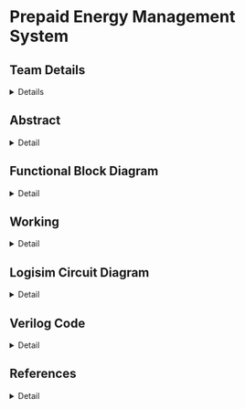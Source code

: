# Prepaid Energy Management System

<!-- First Section -->
## Team Details
<details>
  <summary>Details</summary>
  
  > Semester: 3rd Sem B. Tech. CSE

  > Section: S1

  > Team ID: S1-T17

  > Member-1: Charuneya M, 231CS117, charuneyam.231cs117@nitk.edu.in

  > Member-2: Dhiya N, 231CS121, dhiyan.231cs121@nitk.edu.in

  > Member-3: Neha Chandrashekar, 231CS137, nehachandrashekar.231cs137@nitk.edu.in
</details>

<!-- Second Section -->
## Abstract
<details>
  <summary>Detail</summary>
  
### Motivation
   As global energy consumption continues to rise, efficient power management
   has become increasingly crucial in modern power distribution networks. Traditional energy
   metering systems suffer from issues such as human error in meter readings, delayed billing,
   and energy wastage. These inefficiencies lead to unnecessary costs for both consumers and
   providers, highlighting the need for smarter, more reliable solutions that promote energy conservation and reduce waste.
### Problem Statement
Prepaid smart energy management systems offer a solution to the
limitations of traditional metering by providing real-time energy monitoring, consumption
tracking, and a user-friendly prepaid model. This system allows users to pay for energy in
advance, helping to avoid the pitfalls of delayed billing and untraced consumption. In addition to promoting efficient energy use, prepaid systems reduce power theft and offer greater
transparency in electricity consumption, contributing to a more sustainable energy future.
### Features
This project focuses on designing a prepaid smart energy management system. By
utilizing digital components like comparators, registers, and flip-flops, the system ensures low
power consumption, fast data processing, and robust error handling. Key features include:
1. Real-time energy consumption tracking for accurate monitoring.
2. Prepaid mechanism to allow users to purchase electricity in advance.
3. Automatic activation after the free electricity limit is reached.
4. Displaying average consumption per day along with day-wise warning for limit crossing.
5. Regular alerts on credit exhaustion.
6. Alerts on how many more days credit will last with current usage pattern.
7. Modular design for easy implementation in residential and industrial environments.
This system provides an efficient and scalable solution for modern energy management.

</details>

## Functional Block Diagram
<details>
  <summary>Detail</summary>

  > Block Diagram for Prepaid Smart Energy Management System
![DDS-miniproject-S1-T17 drawio](https://github.com/user-attachments/assets/8fb1c640-0396-48dc-8f56-edfb81a56533)

</details>

<!-- Third Section -->
## Working
<details>
  <summary>Detail</summary>
The circuit takes in prepaid amount for your electricity and keeps a track of your balance money as it keeps track of your electricity consumed in terms of units consumed using counters. It also has the feature of date consideration using counters for calculating electricity consumed and average money spent on electricity per day. Sensor Input which is positive edge triggered is used to indicate 1 unit of electricity consumed each time it is positive edge triggered. A counter keeps track of total units consumed. There is range based calculation of price per unit in three different ranges, done by three different modules comprising of series of comparators, multiplexers, multipliers and other logic gates.
(a) 0 to 50 units, No money charged-free limit
(b) 51 to 100 units, 1rs/unit
(c) 101 to 150 units, 2rs/unit
(d) >150 units, 3rs/unit.
Circuit calculates total price spent and shows balance money left from prepaid amount.
It also shows alerts while comparing danger level with balance money.
Using registers and date input, average consumption in terms of money and warning of how many more days the plan might last is also available as output.
Additionally, when balance becomes 0, user can buy extra credits too.
  
</details>

<!-- Fourth Section -->
## Logisim Circuit Diagram
<details>
  <summary>Detail</summary>

  The "[Logisim](https://github.com/charuneyam/S1-T17-Prepaid-Smart-Energy-Management-System/tree/main/Logisim)" folder consists of the logisim file of overall implementation of our project - Prepaid Energy Management System..
```
    Instructions for using the overall implementation file(.circ file):-
    1. Set the required switches and inputs as instructed in the main.circ in the overall implementation file.
    2. Set 'prepaid money' (which is in bits) as per your wish. (<=512 rupees). Ignore the the Msb, which is the 10th bit i.e Msb is always 0(to keep it overall number positive).
    3. First press 'DATE TRIGGER' to increase date from 1 to 31.
    4. Press the 'SENSOR INPUT' twice to increase electricity units consumed by 1 unit(two presses = 1 unit of electricity consumed).
    5. You will get the outputs(such as total units consumed, balance money, alerts, average consumption on money)on the right end of the main.circ file.
    6. When balance money becomes 0 (shown by alert1) you can set your prepaid amount to next credit you want to purchase.  
```
Overall Circuit
![Overall Circuit](https://github.com/user-attachments/assets/bc69ff6f-98e4-486c-8ca1-e6ddfcd16ccb)


SUBTRACTOR_freelimit
![SUBTRACTOR_free limit](https://github.com/user-attachments/assets/57375486-b280-420d-be23-f2e08765fb56)


Range1_units_consumed
![range1_units consumed](https://github.com/user-attachments/assets/0167d526-92d2-4b19-a8a5-f95f8c17aa84)


Range2_units_consumed
![range2_units consumed](https://github.com/user-attachments/assets/31af94a3-f756-4cfc-8342-f99b334b2e6f)


Range3_units_consumed
![range3_units consumed](https://github.com/user-attachments/assets/e096257e-6257-4150-b672-7d3705e6982c)


Date Counter
![Date Counter](https://github.com/user-attachments/assets/e5acb752-8ae4-443a-8308-29d099fb5405)

</details>

<!-- Fifth Section -->
## Verilog Code
<details>
  <summary>Detail</summary>

  ### Modules

```

//Counter
module T_FF (input T, input clk, input reset, output reg Q);  //T flipflop module
    always @(posedge clk or posedge reset) begin
        if (reset)
            Q <= 0;
        else if (T)
            Q <= ~Q;
    end
endmodule
module Mod256Counter (input sensor, input date_1, output [9:0] units_cons);
    wire [7:0] T;
    wire [7:0] Q;

    assign T[0] = 1;
    assign T[1] = Q[0];
    assign T[2] = Q[0] & Q[1];
    assign T[3] = Q[0] & Q[1] & Q[2];
    assign T[4] = Q[0] & Q[1] & Q[2] & Q[3];
    assign T[5] = Q[0] & Q[1] & Q[2] & Q[3] & Q[4];
    assign T[6] = Q[0] & Q[1] & Q[2] & Q[3] & Q[4] & Q[5];
    assign T[7] = Q[0] & Q[1] & Q[2] & Q[3] & Q[4] & Q[5] & Q[6];

    T_FF tff0 (T[0], sensor, date_1, Q[0]);
    T_FF tff1 (T[1], sensor, date_1, Q[1]);
    T_FF tff2 (T[2], sensor, date_1, Q[2]);
    T_FF tff3 (T[3], sensor, date_1, Q[3]);
    T_FF tff4 (T[4], sensor, date_1, Q[4]);
    T_FF tff5 (T[5], sensor, date_1, Q[5]);
    T_FF tff6 (T[6], sensor, date_1, Q[6]);
    T_FF tff7 (T[7], sensor, date_1, Q[7]);

    assign units_cons = Q;
endmodule

//Comparator for free limit
module comparator1(input [9:0] units_cons,
                   output reg F);

    reg [9:0] free_limit;
    
    initial
    free_limit = 10'b0000110010; //free limit = upto 50 units

    always @ (*)
     begin
       if(units_cons>free_limit)
         F = 1;
       else
         F = 0;
     end
endmodule

//Subtractor to get units consumed after free limit
module subtractor_10bit(input [9:0] units_cons, 
                       input F,
                       output reg [9:0] Diff);

    reg [9:0] free_limit;

    initial
       free_limit = 10'b0000110010; //50 units

    always @ (*)
    begin
        if(F)
        Diff = units_cons - free_limit;
        else
        Diff = 10'b0000000000;
    end
endmodule

//Module to get no.of units consumed in range 1
   /*key:-
     units_aft_fl = units consumed after free limit
     units_out = units consumed in range 1
     ll = lower limit of range 1 = 1 unit
     ul = upper limit of range 1 = 50 units*/
module range1(input [9:0] units_aft_fl,
              output reg [9:0] units_out,
              output reg next);

    reg [9:0] inactive, ll, ul;
    reg A,B;

    initial
    begin
        ll = 10'b0000000001; //1 unit
        ul = 10'b0000110010; // 50 units
        inactive = 10'b0000000000;
    end

    always @ (*)
    begin
        A = units_aft_fl >= ll;
        B = units_aft_fl <= ul;
        next = ~B;
        if(A && B)
           units_out = units_aft_fl;
        else
        begin
            if(~A)
            units_out = inactive;
            else
            units_out = ul;
        end
    end
endmodule

//Module to get no.of units consumed in range 2
   /*key:-
     units_aft_fl = units consumed after free limit
     units_out = units consumed in range 2
     ul1 = upper limit of range 1 = 50 units
     ul2 = upper limit of range 2 = 150 units
     tot_units = total units in range 2
     prev = input from range 1 indicating if units consumed is greater than range 1 or not*/
module range2(input [9:0] units_aft_fl,
              input prev,
              output reg [9:0] units_out,
              output reg next);

    reg [9:0] inactive, ul1, ul2, tot_units;
    reg A,B;

    initial
    begin
        ul1 = 10'b0000110010; //50 units
        ul2 = 10'b0010010110; //150 units
        tot_units = 10'b0001100100; //100 units
        inactive = 10'b0000000000;
    end

    always @ (*)
    begin
        A = units_aft_fl <= ul2;
        if(~prev)
           next = 0;
        else
           next = ~A;
        if(~prev)
           units_out = inactive;
        else
        begin
            if(A)
            begin
                units_out = units_aft_fl - ul1;
            end
            else
            units_out = tot_units;
        end
    end
endmodule

//Module to get no.of units consumed in range 3
    /*key:-
      units_aft_fl = units consumed after free limit
      units_out = units consumed in range 2
      ul1 = upper limit of range 2 = 150 units
      prev = input from range 2 indicating if units consumed is greater than range 2 or not*/
module range3(input [9:0] units_aft_fl,
              input prev,
              output reg [9:0] units_out);

    reg [9:0] inactive, ul;
    
    initial
    begin
        ul = 10'b0010010110; //150 units
        inactive = 10'b0000000000;
    end
    always @ (*)
    begin
       if(prev)
        units_out = units_aft_fl - ul;
       else
         units_out = inactive;
    end
endmodule

//Module to get total price for units consumed in range 2
module mul2 (input [9:0] units_out,
             output reg [9:0] cost_cons_in_r2);

    reg[1:0] price;
    initial price = 2'b10;

    always @ (*) 
        begin
          cost_cons_in_r2 = units_out*price;
        end
endmodule

//Module to get total price for units consumed in range 3
module mul3 (input [9:0] units_out,
             output reg [9:0] cost_cons_in_r3);

    reg[1:0] price;
    initial price = 2'b11;

    always @ (*) 
        begin
          cost_cons_in_r3 = units_out*price;
        end
endmodule

//Module to get total price consumed
module price_adder (input[9:0] R1,R2,R3,
              output reg [9:0] tot_cost_cons);

    always @(*) begin
         tot_cost_cons = R1 + R2 + R3;
    end
endmodule

//Subtractor Module to find balance amount from prepaid amount
module subtractor_balance(input[9:0] prepaid, tot_cost_cons,
                          output reg [9:0] balance);

    always @(*) begin
        balance = prepaid - tot_cost_cons;
    end
    
endmodule

//comparator for alerts
module alert(input[9:0] balance,
             output reg alert1, alert2);

    reg [5:0] danger_lvl;
    initial danger_lvl = 45;

    always @ (*) begin
        if(balance <= danger_lvl)
           alert1 = 1;
        else 
           alert1 = 0;
        if(balance == 0)
          alert2 = 1;
        else 
          alert2 = 0;
    end
endmodule

//Module to find approximate Average consumption per day
module find_avg(input [9:0] tot_cost_cons,
                input [4:0] date,
                output reg [9:0] avg_per_day);

    always @ (date)
    begin
        avg_per_day = tot_cost_cons/date;
    end
endmodule

//approximately how many more days will the plan last
module days_lasting(input [9:0] balance,
                input [9:0] avg_per_day,
                output reg [9:0] days_lasting);

    always @ (avg_per_day)
    begin
        days_lasting = balance/avg_per_day;
    end
endmodule

//MAIN MODULE
module main(input sensor, date_1, 
            input [9:0] prepaid,
            output reg [9:0] balance, avg_per_day, days_lasting, units_cons,
            output reg alert1,alert2);

       wire F;
       wire next1;
       wire next2;
       wire [9:0] units_aft_fl;
       wire [9:0] units_out1;
       wire [9:0] units_out2;
       wire [9:0] units_out3;
       wire [9:0] cost_cons_in_r2;
       wire [9:0] cost_cons_in_r3;
       wire [9:0] tot_cost_cons;
       
       Mod256Counter dut1(sensor,date_1,units_cons);
       
       comparator1 dut2(units_cons,F);

       subtractor_10bit dut3(units_cons,F,units_aft_fl);

       range1 dut4(units_aft_fl,units_out1,next1);

       range2 dut5(units_aft_fl,next1,units_out2,next2);

       range3 dut6(units_aft_fl,next2,units_out3);

       mul2 dut7(units_out2,cost_cons_in_r2);

       mul3 dut8(units_out3,cost_cons_in_r3);

       price_adder dut9(units_out1,cost_cons_in_r2,cost_cons_in_r3,tot_cost_cons);

       subtractor_balance dut10(prepaid,tot_cost_cons,balance);

       alert dut11(balance,alert1,alert2);
       
       find_avg dut12(tot_cost_cons,date,avg_per_day);

       days_lasting dut13(balance,avg_per_day,days_lasting);

endmodule
```
### Test Bench
```
module tb;
    
   reg sensor, date_1;
   reg [9:0] prepaid;
   wire [9:0] balance;
   wire [9:0] avg_per_day;
   wire [9:0] days_lasting;
   wire [9:0] units_cons;
   wire alert1;
   wire alert2;

   main dut(sensor, date_1, prepaid, balance, avg_per_day, days_lasting, units_cons, alert1, alert2);

   initial begin
    sensor = 0;
    forever #10 sensor = ~sensor;
   end

   initial begin
    date_1 = 1;
    #10
    date_1 = 0;
    #30
    date_1 = 1;
    #10
    date_1 = 0;

    #5000

    $finish;
   end

   initial begin
    prepaid = 300;
   end

   initial begin
    $monitor("Time=%0d   sensor=%b  date_1=%b  prepaid=%b  balance=%b  units=%b  alert1=%1b  alert2=%1b",$time,sensor,date_1,prepaid,balance,avg_per_day,days_lasting,units_cons,alert1,alert2);
   end
endmodule
```
</details>

## References
<details>
  <summary>Detail</summary>
